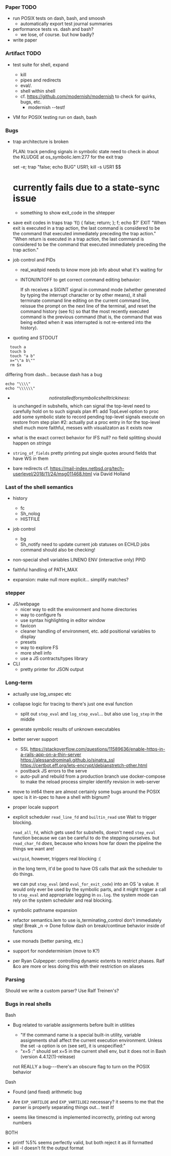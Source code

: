 ### Paper TODO

- run POSIX tests on dash, bash, and smoosh
  + automatically export test journal summaries
- performance tests vs. dash and bash?
  + we lose, of course. but how badly?
- write paper

### Artifact TODO

- test suite for shell, expand
  + kill
  + pipes and redirects
  + eval/.
  + shell within shell
  + cf. https://github.com/modernish/modernish to check for quirks, bugs, etc.
    * modernish --test!

- VM for POSIX testing
  run on dash, bash

### Bugs

- trap architecture is broken
  
  PLAN:
    track pending signals in symbolic state
    need to check in about the KLUDGE at os_symbolic.lem:277 for the exit trap
    
    set -e; trap "false; echo BUG" USR1; kill -s USR1 $$
    # currently fails due to a state-sync issue

    - something to show exit_code in the shtepper

- save exit codes in traps
  trap 'f() { false; return; }; f; echo $?' EXIT
  "When exit is executed in a trap action, the last command is considered to be the command that executed immediately preceding the trap action."
  "When return is executed in a trap action, the last command is considered to be the command that executed immediately preceding the trap action."

- job control and PIDs
  + real_waitpid needs to know more job info about what it's waiting for
  + INTON/INTOFF to get correct command editing behavior:
  
    If sh receives a SIGINT signal in command mode (whether generated
    by typing the interrupt character or by other means), it shall
    terminate command line editing on the current command line,
    reissue the prompt on the next line of the terminal, and reset the
    command history (see fc) so that the most recently executed
    command is the previous command (that is, the command that was
    being edited when it was interrupted is not re-entered into the
    history).
    
- quoting and STDOUT
```
  touch a
  touch b
  touch "a b"
  x="\"a b\""
  rm $x
```

differing from dash... because dash has a bug
```
echo "\\\\"
echo "\\\\\\"
```

- $$ not installed for symbolic shell
  trickiness: $$ is unchanged in subshells, which can signal the top-level
              need to carefully hold on to such signals
  plan #1:
    add TopLevel option to proc
    add some symbolic state to record pending top-level signals
    execute on restore from step
  plan #2:
    actually put a proc entry in for the top-level shell
    much more faithful, messes with visualizaton as it exists now

- what is the exact correct behavior for IFS null?
  no field splitting should happen on _strings_

- `string_of_fields` pretty printing
  put single quotes around fields that have WS in them

- bare redirects
  cf. https://mail-index.netbsd.org/tech-userlevel/2018/11/24/msg011468.html
  via David Holland

### Last of the shell semantics

- history
  + fc
  + Sh_nolog
  + HISTFILE

- job control
  + bg
  + Sh_notify
  need to update current job statuses on ECHLD
  jobs command should also be checking!

- non-special shell variables
  LINENO
  ENV (interactive only)
  PPID
- faithful handling of PATH_MAX

- expansion: make null more explicit... simplify matches?

### stepper

- JS/webpage
  + nicer way to edit the environment and home directories
  + way to configure fs
  + use syntax highlighting in editor window
  + favicon
  + cleaner handling of environment, etc.
    add positional variables to display  
  + presets
  + way to explore FS
  + more shell info
  + use a JS contracts/types library 
- CLI
  + pretty printer for JSON output

### Long-term

- actually use log_unspec etc

- collapse logic for tracing to there's just one eval function
  + split out `step_eval` and `log_step_eval`...
    but also use `log_step` in the middle

- generate symbolic results of unknown executables

- better server support
  + SSL
    https://stackoverflow.com/questions/11589636/enable-https-in-a-rails-app-on-a-thin-server
    https://alessandrominali.github.io/sinatra_ssl
    https://certbot.eff.org/lets-encrypt/debianstretch-other.html
  + postback JS errors to the serve
  + auto-pull and rebuild from a production branch
    use docker-compose to make the reload process simpler
    identify revision in web-server

- move to int64
  there are almost certainly some bugs around the POSIX spec
    is it in-spec to have a shell with bignum?
- proper locale support

- explicit scheduler
  `read_line_fd` and `builtin_read` use Wait to trigger blocking.

  `read_all_fd`, which gets used for subshells, doesn't need
  `step_eval` function because we can be careful to do the stepping
  ourselves. but `read_char_fd` _does_, because who knows how far down
  the pipeline the things we want are!
  
  `waitpid`, however, triggers real blocking :(
  
  in the long term, it'd be good to have OS calls that ask the
  scheduler to do things. 
  
  we can put `step_eval` (and `eval_for_exit_code`) into an OS 'a
  value. it would only ever be used by the symbolic parts, and it
  might trigger a call to `step_eval` and appropriate logging in
  `os.log`. the system mode can rely on the system scheduler and real
  blocking.

- symbolic pathname expansion
- refactor semantics.lem to use is_terminating_control
    don't immediately step! Break _n -> Done
  follow dash on break/continue behavior inside of functions
- use monads (better parsing, etc.)
- support for nondeterminism (move to K?)

- per Ryan Culpepper: controlling dynamic extents to restrict phases.
  Ralf &co are more or less doing this with their restriction on aliases

### Parsing

Should we write a custom parser? Use Ralf Treinen's?

### Bugs in real shells

Bash
  - Bug related to variable assignments before built in utilities
    - "If the command name is a special built-in utility, variable assignments shall affect the current execution environment. Unless the set -a option is on (see set), it is unspecified:"
    - "x=5 :" should set x=5 in the current shell env, but it does not in Bash (version 4.4.12(1)-release)
    
    not REALLY a bug---there's an obscure flag to turn on the POSIX behavior

Dash
  - Found (and fixed) arithmetic bug
  - Are `EXP_VARTILDE` and `EXP_VARTILDE2` necessary? 
    it seems to me that the parser is properly separating things out...
    test it!

  - seems like timescmd is implemented incorrectly, printing out wrong numbers

BOTH
  - printf %5% seems perfectly valid, but both reject it as ill formatted
  - kill -l doesn't fit the output format
